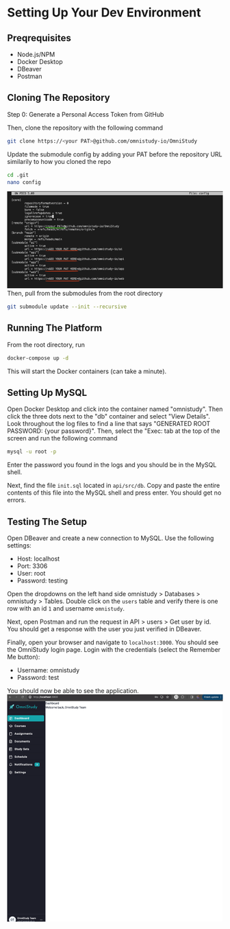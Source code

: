 # Setting Up Your Dev Environment

## Preqrequisites
* Node.js/NPM
* Docker Desktop
* DBeaver
* Postman

## Cloning The Repository
Step 0: Generate a Personal Access Token from GitHub

Then, clone the repository with the following command
```bash
git clone https://<your PAT>@github.com/omnistudy-io/OmniStudy
```
Update the submodule config by adding your PAT before the repository URL similarily to how you cloned the repo
```bash
cd .git
nano config
```
![](./z/git_submodules.png)
Then, pull from the submodules from the root directory
```bash
git submodule update --init --recursive
```

## Running The Platform
From the root directory, run
```bash
docker-compose up -d
```
This will start the Docker containers (can take a minute). 

## Setting Up MySQL
Open Docker Desktop and click into the container named "omnistudy". Then click the three dots next to the "db" container and select "View Details". Look throughout the log files to find a line that says "GENERATED ROOT PASSWORD: {your password}". Then, select the "Exec: tab at the top of the screen and run the following command
```bash
mysql -u root -p
```
Enter the password you found in the logs and you should be in the MySQL shell.

Next, find the file `init.sql` located in `api/src/db`. Copy and paste the entire contents of this file into the MySQL shell and press enter. You should get no errors.

## Testing The Setup
Open DBeaver and create a new connection to MySQL. Use the following settings:
* Host: localhost
* Port: 3306
* User: root
* Password: testing

Open the dropdowns on the left hand side omnistudy > Databases > omnistudy > Tables. Double click on the `users` table and verify there is one row with an id `1` and username `omnistudy`.

Next, open Postman and run the request in API > users > Get user by id. You should get a response with the user you just verified in DBeaver.

Finally, open your browser and navigate to `localhost:3000`. You should see the OmniStudy login page. Login with the credentials (select the Remember Me button):
* Username: omnistudy
* Password: test

You should now be able to see the application.
![](./z/app.png)